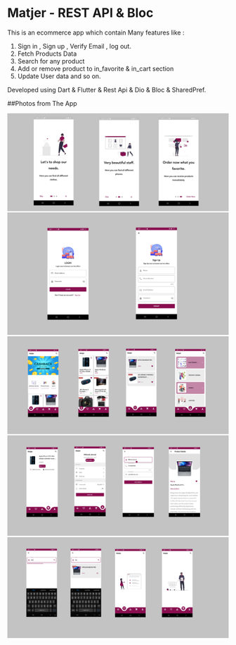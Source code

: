 # Matjer - REST API & Bloc

This is an ecommerce app which contain Many features like :
1. Sign in , Sign up , Verify Email , log out.
2. Fetch Products Data
3. Search for any product
4. Add or remove product to  in_favorite & in_cart section
5. Update User data and so on.

Developed using Dart & Flutter & Rest Api & Dio & Bloc & SharedPref.

##Photos from The App

![Preview](assets/from_app_screen_shots/1.png)
![Preview](assets/from_app_screen_shots/5.png)
![Preview](assets/from_app_screen_shots/2.png)
![Preview](assets/from_app_screen_shots/3.png)
![Preview](assets/from_app_screen_shots/4.png)